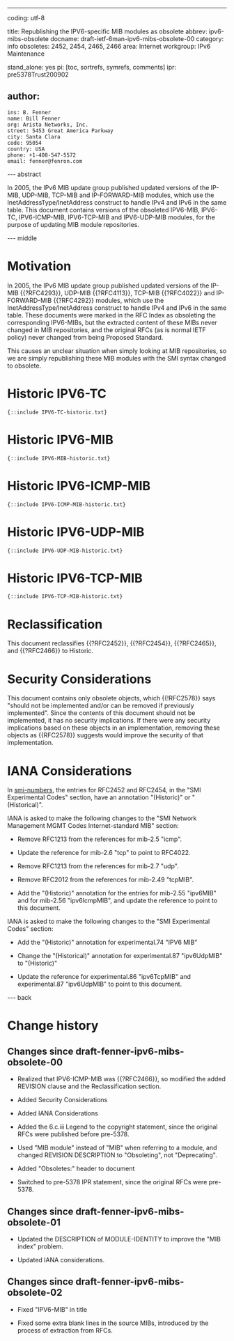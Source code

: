 ---
coding: utf-8

title: Republishing the IPV6-specific MIB modules as obsolete
abbrev: ipv6-mibs-obsolete
docname: draft-ietf-6man-ipv6-mibs-obsolete-00
category: info
obsoletes: 2452, 2454, 2465, 2466
area: Internet
workgroup: IPv6 Maintenance

stand_alone: yes
pi: [toc, sortrefs, symrefs, comments]
ipr: pre5378Trust200902

author:
  -
    ins: B. Fenner
    name: Bill Fenner
    org: Arista Networks, Inc.
    street: 5453 Great America Parkway
    city: Santa Clara
    code: 95054
    country: USA
    phone: +1-408-547-5572
    email: fenner@fenron.com

--- abstract

In 2005, the IPv6 MIB update group published
updated versions of the IP-MIB, UDP-MIB,
TCP-MIB and IP-FORWARD-MIB modules,
which use the InetAddressType/InetAddress
construct to handle IPv4 and IPv6 in the same table.
This document contains versions of the obsoleted
IPV6-MIB, IPV6-TC, IPV6-ICMP-MIB, IPV6-TCP-MIB
and IPV6-UDP-MIB modules, for the purpose of updating
MIB module repositories.

--- middle

# Motivation

In 2005, the IPv6 MIB update group published
updated versions of the IP-MIB {{?RFC4293}}, UDP-MIB {{?RFC4113}},
TCP-MIB {{?RFC4022}} and IP-FORWARD-MIB {{?RFC4292}} modules,
which use the InetAddressType/InetAddress
construct to handle IPv4 and IPv6 in the same table.
These documents were marked in the RFC Index as
obsoleting the corresponding IPV6-MIBs, but the
extracted content of these MIBs never changed in
MIB repositories, and the original RFCs (as is normal
IETF policy) never changed from being Proposed Standard.

This causes an unclear situation when simply looking at
MIB repositories, so we are simply republishing these
MIB modules with the SMI syntax changed to obsolete.

# Historic IPV6-TC

~~~~
{::include IPV6-TC-historic.txt}
~~~~

# Historic IPV6-MIB

~~~~
{::include IPV6-MIB-historic.txt}
~~~~

# Historic IPV6-ICMP-MIB

~~~~
{::include IPV6-ICMP-MIB-historic.txt}
~~~~

# Historic IPV6-UDP-MIB

~~~~
{::include IPV6-UDP-MIB-historic.txt}
~~~~

# Historic IPV6-TCP-MIB

~~~~
{::include IPV6-TCP-MIB-historic.txt}
~~~~

# Reclassification

This document reclassifies
{{?RFC2452}},
{{?RFC2454}},
{{?RFC2465}},
and
{{?RFC2466}}
to Historic.

# Security Considerations

This document contains only obsolete objects, which {{!RFC2578}}
says "should not be implemented and/or can be removed if previously
implemented".  Since the contents of this document should not be
implemented, it has no security implications.  If there
were any security implications based on these objects in an
implementation, removing these objects as {{RFC2578}} suggests
would improve the security of that implementation.

# IANA Considerations

In
[smi-numbers](http://www.iana.org/assignments/smi-numbers/smi-numbers.xhtml),
the entries for RFC2452 and RFC2454, in the "SMI Experimental Codes" section,
have an annotation "(Historic)" or "(Historical)".

IANA is asked to make the following changes to the "SMI Network Management MGMT Codes Internet-standard MIB"
section:

* Remove RFC1213 from the references for mib-2.5 "icmp".

* Update the reference for mib-2.6 "tcp" to point to RFC4022.

* Remove RFC1213 from the references for mib-2.7 "udp".

* Remove RFC2012 from the references for mib-2.49 "tcpMIB".

* Add the "(Historic)" annotation for the entries for mib-2.55 "ipv6MIB" and for
    mib-2.56 "ipv6IcmpMIB", and update the reference to point to this document.

IANA is asked to make the following changes to the "SMI Experimental Codes" section:

* Add the "(Historic)" annotation for experimental.74 "IPV6 MIB"

* Change the "(Historical)" annotation for experimental.87 "ipv6UdpMIB" to "(Historic)"

* Update the reference for experimental.86 "ipv6TcpMIB" and
    experimental.87 "ipv6UdpMIB" to point to this document.

--- back

# Change history

## Changes since draft-fenner-ipv6-mibs-obsolete-00

* Realized that IPV6-ICMP-MIB was {{?RFC2466}}, so modified the added
    REVISION clause and the Reclassification section.

* Added Security Considerations

* Added IANA Considerations

* Added the 6.c.iii Legend to the copyright statement, since the original
    RFCs were published before pre-5378.

* Used "MIB module" instead of "MIB" when referring to a module, and
    changed REVISION DESCRIPTION to "Obsoleting", not "Deprecating".

* Added "Obsoletes:" header to document

* Switched to pre-5378 IPR statement, since the original RFCs were
    pre-5378.

## Changes since draft-fenner-ipv6-mibs-obsolete-01

* Updated the DESCRIPTION of MODULE-IDENTITY to improve the "MIB index"
    problem.

* Updated IANA considerations.

## Changes since draft-fenner-ipv6-mibs-obsolete-02

* Fixed "IPV6-MIB" in title

* Fixed some extra blank lines in the source MIBs, introduced by the
    process of extraction from RFCs.
